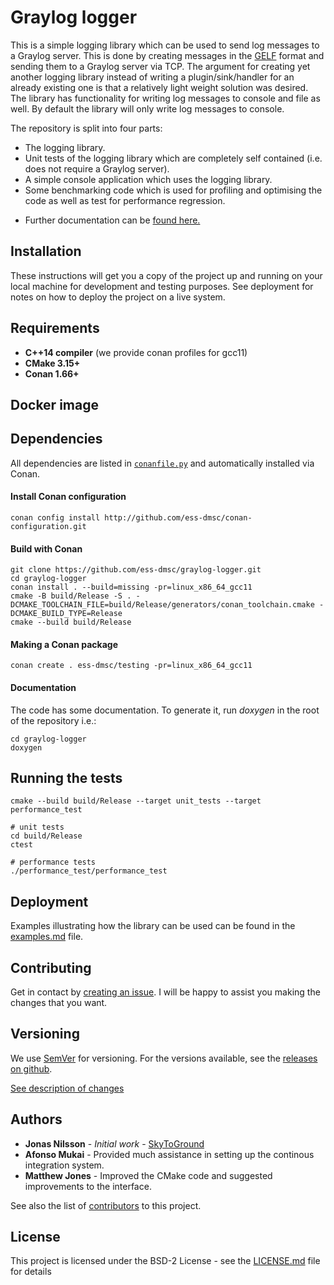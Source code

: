 # Graylog logger

This is a simple logging library which can be used to send log messages to a Graylog server. 
This is done by creating messages in the [GELF](http://docs.graylog.org/en/2.1/pages/gelf.html) format and sending them to a Graylog server via TCP. 
The argument for creating yet another logging library instead of writing a plugin/sink/handler for an already existing one is that a relatively light weight solution was desired. 
The library has functionality for writing log messages to console and file as well. 
By default the library will only write log messages to console.

The repository is split into four parts:

* The logging library.
* Unit tests of the logging library which are completely self contained (i.e. does not require a Graylog server).
* A simple console application which uses the logging library.
* Some benchmarking code which is used for profiling and optimising the code as well as test for performance regression.

- Further documentation can be [found here.](documentation/README.md)

## Installation

These instructions will get you a copy of the project up and running on your local machine for development and testing purposes. 
See deployment for notes on how to deploy the project on a live system.


## Requirements

- **C++14 compiler** (we provide conan profiles for gcc11)
- **CMake 3.15+**
- **Conan 1.66+**

## Docker image


## Dependencies

All dependencies are listed in [`conanfile.py`](./conanfile.py) and automatically installed via Conan.

#### Install Conan configuration
```
conan config install http://github.com/ess-dmsc/conan-configuration.git
```

#### Build with Conan
```
git clone https://github.com/ess-dmsc/graylog-logger.git
cd graylog-logger
conan install . --build=missing -pr=linux_x86_64_gcc11
cmake -B build/Release -S . -DCMAKE_TOOLCHAIN_FILE=build/Release/generators/conan_toolchain.cmake -DCMAKE_BUILD_TYPE=Release
cmake --build build/Release
```

#### Making a Conan package

```
conan create . ess-dmsc/testing -pr=linux_x86_64_gcc11
```

#### Documentation
The code has some documentation. To generate it, run _doxygen_ in the root of the repository i.e.:

```
cd graylog-logger
doxygen
```

## Running the tests

```
cmake --build build/Release --target unit_tests --target performance_test

# unit tests
cd build/Release
ctest

# performance tests
./performance_test/performance_test
```

## Deployment

Examples illustrating how the library can be used can be found in the [examples.md](documentation/examples.md) file.

## Contributing

Get in contact by [creating an issue](https://github.com/ess-dmsc/graylog-logger/issues). I will be happy to assist you making the changes that you want.

## Versioning

We use [SemVer](http://semver.org/) for versioning. For the versions available, see the [releases on github](https://github.com/ess-dmsc/graylog-logger/releases).

[See description of changes](documentation/changes.md)

## Authors

* **Jonas Nilsson** - *Initial work* - [SkyToGround](https://github.com/SkyToGround)
* **Afonso Mukai** - Provided much assistance in setting up the continous integration system.
* **Matthew Jones** - Improved the CMake code and suggested improvements to the interface. 

See also the list of [contributors](https://github.com/ess-dmsc/graylog-logger/graphs/contributors) to this project.

## License

This project is licensed under the BSD-2 License - see the [LICENSE.md](LICENSE.md) file for details
